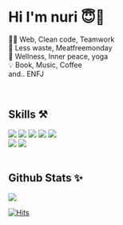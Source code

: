 # Hi I'm nuri 😇👋
🧑‍💻 Web, Clean code, Teamwork<br>
💭 Less waste, Meatfreemonday<br>
🌊 Wellness, Inner peace, yoga<br>
💡 Book, Music, Coffee<br>
and.. ENFJ

<br>

## Skills ⚒️
<section>
  <a href=""><img src="https://img.shields.io/badge/HTML-E34F26?style=flat-square&logo=HTML5&logoColor=white"/></a>
  <a href=""><img src="https://img.shields.io/badge/CSS-1572B6?style=flat-square&logo=CSS3&logoColor=white"/></a>
  <a href=""><img src="https://img.shields.io/badge/Sass-CC6699?style=flat-square&logo=Sass&logoColor=white"/></a>
  <a href=""><img src="https://img.shields.io/badge/JavaScript-F7DF1E?style=flat-square&logo=JavaScript&logoColor=white"/></a>
  <a href=""><img src="https://img.shields.io/badge/Bootstrap-7952B3?style=flat-square&logo=Bootstrap&logoColor=white"/></a>
</section>
<section>
  <a href=""><img src="https://img.shields.io/badge/GitHub-181717?style=flat-square&logo=GitHub&logoColor=white"/></a>
<!--   <a href=""><img src="https://img.shields.io/badge/Node.js-339933?style=flat-square&logo=Node.js&logoColor=white"/></a> -->
  <a href=""><img src="https://img.shields.io/badge/Linux-FCC624?style=flat-square&logo=Linux&logoColor=white"/></a>
</section>

<br>

## Github Stats ✨
<img src="https://github-readme-stats.vercel.app/api?username=nurimeansworld&show_icons=true&count_private=true&hide_border=true" align="center" />

[![Hits](https://hits.seeyoufarm.com/api/count/incr/badge.svg?url=https%3A%2F%2Fgithub.com%2Fnurimeansworld&count_bg=%238A468B&title_bg=%23555555&icon=&icon_color=%23E7E7E7&title=hits&edge_flat=true)](https://hits.seeyoufarm.com)
